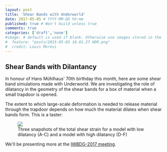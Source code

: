 ```yaml
---
layout: post
title: 'Shear Bands with Underworld'
date: 2017-05-05 # YYYY-MM-DD hh:mm
published: true # Won't build unless true
comments: true
categories: ['draft','none']
#image: # default is used if blank. Otherwise use images stored in the _images/posts folder
#  feature: "posts/2015-05-03 10.01.27 HDR.png"
#  credit: Louis Moresi
---
```


## Shear Bands with Dilantancy

In honour of Hans Mühlhaus' 70th birthday this month, here are some shear band simulations
made with Underworld. We are investigating the role of dilatancy in the geometry of the shear
bands for a box of material when a small trapdoor is opened.

The extent to which large-scale deformation is needed to release material through the trapdoor depends
on how much the material dilates when shear bands form. This is a taster:

<figure >
	<a href="/images/posts/DilatantShearBands/ModelComparison.png"><img src="/images/posts/DilatantShearBands/ModelComparison.png"></a>
	<figcaption>
    Three snapshots of the total shear strain for a model with low dilatancy (A-C) and a model with high dilatancy (D-F)
    </figcaption>
</figure>

We'll be presenting more at the [IWBDG-2017 meeting](http://easyconferences.eu/portfolio/iwbdg-2017/).
